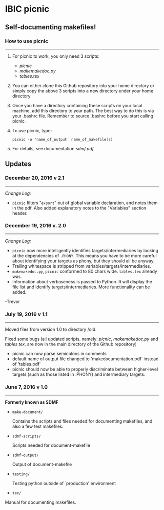 # IBIC picnic

## Self-documenting makefiles!

### How to use picnic
--------------------------------------------
1. For picnic to work, you only need 3 scripts:
    + *picnic*
    + *makemakedoc.py*
    + *tables.tex*
2. You can either clone this Github repository into your home directory or simply copy the above 3 scripts into a new directory under your home directory
3. Once you have a directory containing these scripts on your local machine, add this directory to your path. The best way to do this is via your .bashrc file. Remember to source .bashrc before you start calling picnic.
4. To use picnic, type:

    ``` 
    picnic -o 'name_of_output' name_of_makefile(s)
    ```

5. For details, see documentation *sdmf.pdf*

## Updates

### December 20, 2016 v 2.1
----------------------------

*Change Log:*

+ `picnic` filters "`export`" out of global variable declaration, and notes them in the pdf.
Also added explanatory notes to the "Variables" section header.

### December 19, 2016 v. 2.0
-----------------------------

*Change Log:*

+ `picnic` now more intelligently identifies targets/intermediaries by looking at the dependencies of `.PHONY`. This means you have to be more careful about identifying your targets as phony, but they should all be anyway.
+ Trailing whitespace is stripped from variables/targets/intermediaries. 
+ `makemakedoc.py`, `picnic` conformed to 80 chars wide. `tables.tex` already was.
+ Information about verboseness is passed to Python. It will display the file list and identify targets/intermediaries. More functionality can be added. 

-Trevor 

### July 19, 2016 v 1.1
--------------------------------------------
Moved files from version 1.0 to directory /old. 

Fixed some bugs (all updated scripts, namely: *picnic*, *makemakedoc.py* and *tables.tex*, are now in the main directory of the Github  repository)
+ picnic can now parse semicolons in comments
+ default name of output file changed to 'makedocumentation.pdf' instead of 'tables.pdf'
+ picnic should now be able to properly discriminate between higher-level targets (such as those listed in .PHONY) and intermediary targets.

### June 7, 2016 v 1.0
--------------------------------------------
**Formerly known as SDMF**

* `make-document/` 
    
    Contains the scripts and files needed for documenting makefiles, and also a few test makefiles.

 * `sdmf-scripts/` 
    
    Scripts needed for document-makefile

 * `sdmf-output/`

    Output of document-makefile

* `testing/` 
    
    Testing python outside of `production' environment	 
 
* `tex/` 
 
 Manual for documenting makefiles. 

